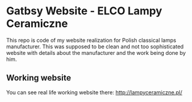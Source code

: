 # Gatbsy Website - ELCO Lampy Ceramiczne

This repo is code of my website realization for Polish classical lamps manufacturer. This was supposed to be clean and not too sophisticated website with details about the manufacturer and the work being done by him.

## Working website 

You can see real life working website there: http://lampyceramiczne.pl/
